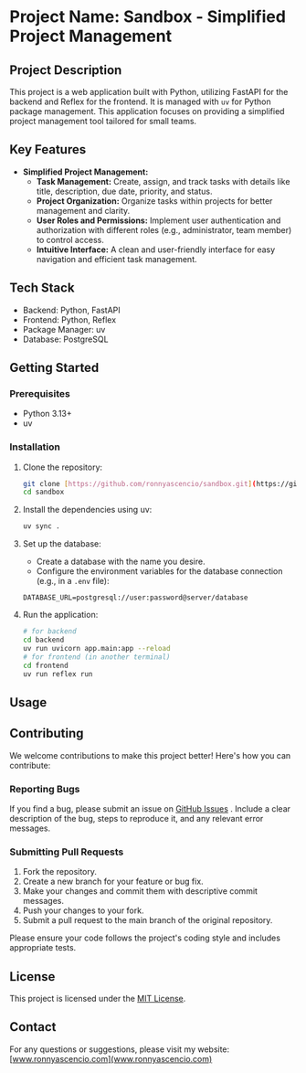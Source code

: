 # Project Name: Sandbox - Simplified Project Management

## Project Description

This project is a web application built with Python, utilizing FastAPI for the backend and Reflex for the frontend. It is managed with `uv` for Python package management. This application focuses on providing a simplified project management tool tailored for small teams.

## Key Features

- **Simplified Project Management:**
  - **Task Management:** Create, assign, and track tasks with details like title, description, due date, priority, and status.
  - **Project Organization:** Organize tasks within projects for better management and clarity.
  - **User Roles and Permissions:** Implement user authentication and authorization with different roles (e.g., administrator, team member) to control access.
  - **Intuitive Interface:** A clean and user-friendly interface for easy navigation and efficient task management.

## Tech Stack

- Backend: Python, FastAPI
- Frontend: Python, Reflex
- Package Manager: uv
- Database: PostgreSQL

## Getting Started

### Prerequisites

- Python 3.13+
- uv

### Installation

1.  Clone the repository:

    ```bash
    git clone [https://github.com/ronnyascencio/sandbox.git](https://github.com/ronnyascencio/sandbox.git)
    cd sandbox
    ```

2.  Install the dependencies using uv:

    ```bash
    uv sync .
    ```

3.  Set up the database:

    - Create a database with the name you desire.
    - Configure the environment variables for the database connection (e.g., in a `.env` file):

    ```
    DATABASE_URL=postgresql://user:password@server/database
    ```

4.  Run the application:

    ```bash
    # for backend
    cd backend
    uv run uvicorn app.main:app --reload
    # for frontend (in another terminal)
    cd frontend
    uv run reflex run
    ```

## Usage

## Contributing

We welcome contributions to make this project better! Here's how you can contribute:

### Reporting Bugs

If you find a bug, please submit an issue on [GitHub Issues](https://github.com/dserodio?tab=repositories) . Include a clear description of the bug, steps to reproduce it, and any relevant error messages.

### Submitting Pull Requests

1.  Fork the repository.
2.  Create a new branch for your feature or bug fix.
3.  Make your changes and commit them with descriptive commit messages.
4.  Push your changes to your fork.
5.  Submit a pull request to the main branch of the original repository.

Please ensure your code follows the project's coding style and includes appropriate tests.

## License

This project is licensed under the [MIT License](https://opensource.org/license/mit/).

## Contact

For any questions or suggestions, please visit my website: [www.ronnyascencio.com](www.ronnyascencio.com)
